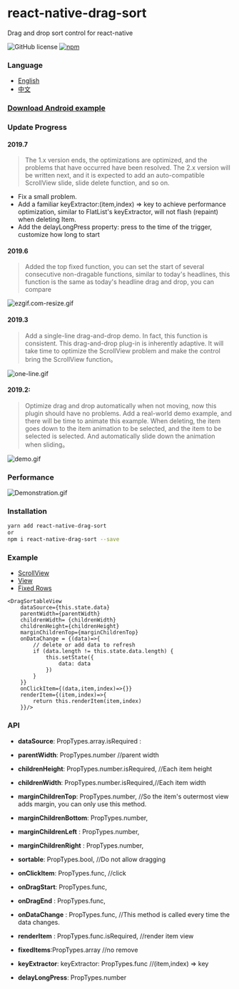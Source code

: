 # react-native-drag-sort
Drag and drop sort control for react-native

![GitHub license](https://img.shields.io/badge/license-MIT-green.svg)
[![npm](https://img.shields.io/npm/v/react-native-drag-sort.svg?style=flat)](https://npmjs.com/package/react-native-drag-sort)

### Language
- [English](https://github.com/mochixuan/react-native-drag-sort/blob/master/README.md) 
- [中文](https://github.com/mochixuan/react-native-drag-sort/blob/master/README_ZH.md)

### [Download Android example](https://fir.im/dragsort)

### Update Progress

#### 2019.7 
> The 1.x version ends, the optimizations are optimized, and the problems that have occurred have been resolved. The 2.x version will be written next, and it is expected to add an auto-compatible ScrollView slide, slide delete function, and so on.

- Fix a small problem.
- Add a familiar keyExtractor:(item,index) => key to achieve performance optimization, similar to FlatList's keyExtractor, will not flash (repaint) when deleting Item.
- Add the delayLongPress property: press to the time of the trigger, customize how long to start

#### 2019.6 
> Added the top fixed function, you can set the start of several consecutive non-dragable functions, similar to today's headlines, this function is the same as today's headline drag and drop, you can compare

![ezgif.com-resize.gif](https://upload-images.jianshu.io/upload_images/2646598-405b01d61547c972.gif?imageMogr2/auto-orient/strip)

#### 2019.3
> Add a single-line drag-and-drop demo. In fact, this function is consistent. This drag-and-drop plug-in is inherently adaptive. It will take time to optimize the ScrollView problem and make the control bring the ScrollView function。

![one-line.gif](https://upload-images.jianshu.io/upload_images/2646598-dd17c76291514316.gif?imageMogr2/auto-orient/strip)

#### 2019.2: 
> Optimize drag and drop automatically when not moving, now this plugin should have no problems. Add a real-world demo example, and there will be time to animate this example. When deleting, the item goes down to the item animation to be selected, and the item to be selected is selected. And automatically slide down the animation when sliding。

![demo.gif](https://upload-images.jianshu.io/upload_images/2646598-bd118152420cc0a9.gif?imageMogr2/auto-orient/strip)

### Performance

![Demonstration.gif](https://upload-images.jianshu.io/upload_images/2646598-f3ece6209cb07e43.gif?imageMogr2/auto-orient/strip)

### Installation

```bash
yarn add react-native-drag-sort
or
npm i react-native-drag-sort --save 
```

### Example
- [ScrollView](https://github.com/mochixuan/react-native-drag-sort/blob/master/Example/app/container/ScrollPage.js)
- [View](https://github.com/mochixuan/react-native-drag-sort/blob/master/Example/app/container/NonScrollPage.js)
- [Fixed Rows](https://github.com/mochixuan/react-native-drag-sort/blob/master/Example/app/container/FixedRowsPage.js)

``` react
<DragSortableView
    dataSource={this.state.data}
    parentWidth={parentWidth}
    childrenWidth= {childrenWidth}
    childrenHeight={childrenHeight}
    marginChildrenTop={marginChildrenTop}
    onDataChange = {(data)=>{
        // delete or add data to refresh
        if (data.length != this.state.data.length) {
            this.setState({
                data: data
            })
        }
    }}
    onClickItem={(data,item,index)=>{}}
    renderItem={(item,index)=>{
        return this.renderItem(item,index)
    }}/>

```

### API
- **dataSource**: PropTypes.array.isRequired :
- **parentWidth**: PropTypes.number //parent width
- **childrenHeight**: PropTypes.number.isRequired, //Each item height
- **childrenWidth**: PropTypes.number.isRequired,//Each item width

- **marginChildrenTop**: PropTypes.number,  //So the item's outermost view adds margin, you can only use this method.
- **marginChildrenBottom**: PropTypes.number,
- **marginChildrenLeft** : PropTypes.number,
- **marginChildrenRight** : PropTypes.number,

- **sortable**: PropTypes.bool, //Do not allow dragging

- **onClickItem**: PropTypes.func, //click
- **onDragStart**: PropTypes.func, 
- **onDragEnd** : PropTypes.func,
- **onDataChange** : PropTypes.func, //This method is called every time the data changes.
- **renderItem** : PropTypes.func.isRequired, //render item view
- **fixedItems**:PropTypes.array //no remove
- **keyExtractor**: keyExtractor: PropTypes.func //(item,index) => key
- **delayLongPress**: PropTypes.number
